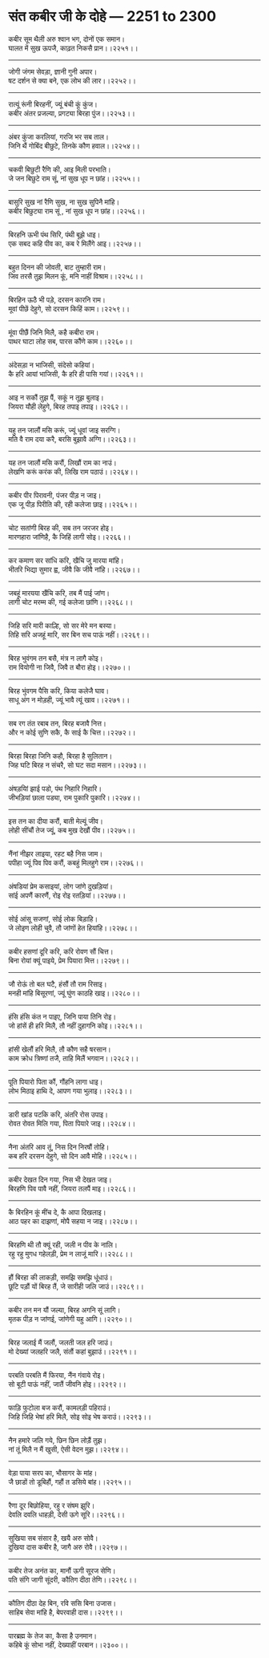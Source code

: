 # संत कबीर जी के दोहे — 2251 to 2300

कबीर सूम थैली अरु श्‍वान भग, दोनों एक समान।\
घालत में सुख ऊपजै, काढ़त निकसै प्रान।।२२५१।।

---

जोगी जंगम सेवड़ा, ज्ञानी गुनी अपार।\
षट दर्शन से क्‍या बने, एक लोभ की लार।।२२५२।।

---

रात्‍यूं रूंनी बिरहनीं, ज्‍यूं बंची कूं कुंज।\
कबीर अंतर प्रजल्‍या, प्रगट्या बिरहा पुंज।।२२५३।।

---

अंबर कुंजा करलियां, गरजि भर सब ताल।\
जिनि थैं गोबिंद बीछुटे, तिनके कौण हवाल।।२२५४।।

---

चकवी बिछुटी रैणि की, आइ मि‍ली परभाति।\
जे जन बिछुटे राम सूं, नां सुख धूप न छांह।।२२५५।।

---

बासुरि सुख नां रैणि सुख, ना सुख सुपिनै मांहि।\
कबीर बिछुट्या राम सूं , नां सुख धूप न छांह।।२२५६।।

---

बिरहनि ऊभी पंथ सिरि, पंथी बूझे धाइ।\
एक सबद कहि पीव का, कब रे मिलैंगे आइ।।२२५७।।

---

बहुत दिनन की जोवती, बाट तुम्‍हारी राम।\
जिव तरसै तुझ मिलन कूं, मनि नाहीं विश्राम।।२२५८।।

---

बिरहिन ऊठै भी पड़े, दरसन कारनि राम।\
मूवां पीछें देहुगे, सो दरसन क‍िहिं काम।।२२५९।।

---

मूंवा पीछैं जिनि मिलै, कहै कबीरा राम।\
पाथर घाटा लोह सब, पारस कौंणे काम।।२२६०।।

---

अंदेसड़ा न भाजिसी, संदेसो कहियां।\
कै हरि आयां भाजिसी, कै हरि ही पासि गयां।।२२६१।।

---

आइ न सकौं तुझ पैं, सकूं न तूझ बुलाइ।\
जियरा यौही लेहुगे, बिरह तपाइ तपाइ।।२२६२।।

---

यहु तन जालौं मसि करूं, ज्‍यूं धूवां जाइ सरग्‍ग‍ि।\
मति वै राम दया करै, बरसि बुझावै अग्‍ग‍ि।।२२६३।।

---

यह तन जालौं मसि करौं, लिखौं राम का नाउं।\
लेखणि करूं करंक की, लिखि राम पठाउं।।२२६४।।

---

कबीर पीर पिरावनी, पंजर पीड़ न जाइ।\
एक जू पीड़ पिरीति की, रही कलेजा छाइ।।२२६५।।

---

चोट सतांणी बिरह की, सब तन जरजर होइ।\
मारणहारा जांणिहै, कै जिहिं लागी सोइ।।२२६६।।

---

कर कमाण सर सांधि करि, खैचि जु मारया मांहि।\
भीतरि भिद्या सुमार ह्व, जीवै कि जीवै नांहि।।२२६७।।

---

जबहूं मारयया खैंचि करि, तब मैं पाई जांण।\
लागी चोट मरम्‍म की, गई कलेजा छांणि।।२२६८।।

---

जिहि सरि मारी काल्हि, सो सर मेरे मन बस्‍या।\
तिहि सरि अजहूं मारि, सर बिन सच पाऊं नहीं।।२२६९।।

---

बिरह भुवंगम तन बसै, मंत्र न लागै कोइ।\
राम वियोगी ना जिवै, जिवै त बौरा होइ।।२२७०।।

---

बिरह भुंवगम पैसि करि, किया कलेजै घाव।\
साधू अंग न मोड़ही, ज्‍यूं भावै त्‍यूं खाव।।२२७१।।

---

सब रग तंत रबाब तन, बिरह बजावै नित्त।\
और न कोई सुणि सकै, कै साई कै चित्त।।२२७२।।

---

बिरहा बिरहा जिनि कहौ, बिरहा है सुलितान।\
जिह घटि बिरह न संचरै, सो घट सदा मसान।।२२७३।।

---

अंषड़यिां झाई पडो, पंथ निहारि निहारि।\
जीभड़ि‍यां छाला पड्या, राम पुकारि पुकारि।।२२७४।।

---

इस तन का दीया करौं, बाती मेल्‍यूं जीव।\
लोही सींचौं तेज ज्‍यूं, कब मुख देखौं पीव।।२२७५।।

---

नैंनां नीझर लाइया, रहट बहै निस जाम।\
पपीहा ज्‍यूं पिव पिव करौं, कबहुं मिलहुगे राम।।२२७६।।

---

अंषड‍ियां प्रेम कसाइयां, लोग जांणे दुखड़‍ियां।\
सांई अपणैं कारणैं, रोइ रोइ रतड़‍ियां।।२२७७।।

---

सोई आंसू सजणां, सोई लोक बिड़ाहि।\
जे लोइण लोही चुवै, तौ जांणों हेत हियांहि।।२२७८।।

---

कबीर हसणां दूरि करि, करि रोवण सौं चित्त।\
बिना रोयां क्‍यूं पाइये, प्रेम पियारा मित्त।।२२७९।।

---

जौ रोऊं तो बल घटै, हंसौं तौ राम रिसाइ।\
मनही मांहि बिसूरणां, ज्‍यूं घुंण काठहि खाइ।।२२८०।।

---

हंसि हंसि कंत न पाइए, जिनि पाया तिनि रोइ।\
जो हांसें ही हरि मिलै, तौ नहीं दुहागनि कोइ।।२२८१।।

---

हांसी खेलौं हरि मिलै, तौ कौण सहै षरसान।\
काम क्रोध त्रिष्‍णां तजै, ताहि मिलैं भगवान।।२२८२।।

---

पूति पियारो पिता कौं, गौंहनि लागा धाइ।\
लोभ मिठाइ हाथि दे, आपण गया भुलाइ।।२२८३।।

---

डारी खांड पटकि करि, अंतरि रोस उपाइ।\
रोवत रोवत मिलि गया, पिता पियारे जाइ।।२२८४।।

---

नैना अंतरि आव तूं, निस दिन निरषौं तोहि।\
कब हरि दरसन देहुगे, सो दिन आवै मोहि।।२२८५।।

---

कबीर देखत दिन गया, निस भी देखत जाइ।\
बिरहणि पिव पावै नहीं, जियरा तलपैं माइ।।२२८६।।

---

कै बिरहिन कूं मींच दे, कै आपा दिखलाइ।\
आठ पहर का दाझणां, मोपै सहया न जाइ।।२२८७।।

---

बिरहण‍ि थी तौ क्‍यूं रही, जली न पीव के नालि।\
रहु रहु मुगध गहेलड़ी, प्रेम न लाजूं मारि।।२२८८।।

---

हौं बिरहा की लाकड़ी, समझि समझि धूंधाउं।\
छूटि पड़ौं यों बिरह तैं, जे सारीही जलि जाउं।।२२८९।।

---

कबीर तन मन यौं जल्‍या, बिरह अगनि सूं लागि।\
मृतक पीड़ न जांणई, जांणेगी यहु आगि।।२२९०।।

---

बिरह जलाई मैं जलौं, जलती जल हरि जाउं।\
मो देख्‍यां जलहरि जलै, संतौं कहां बुझाउं।।२२९१।।

---

परबति परबति मैं फिरया, नैंन गंवाये रोइ।\
सो बूटी पाऊं नहीं, जातैं जीवनि होइ।।२२९२।।

---

फाड़‍ि फुटोला बज करौं, कामलड़ी पहिराउं।\
जिहि जिहि भेषां हरि मिलै, सोइ सोइ भेष कराउं।।२२९३।।

---

नैन हमारे जलि गये, छिन छिन लोड़ैं तुझ।\
नां तूं मिलै न मैं खुसी, ऐसी वेदन मुझ।।२२९४।।

---

वेड़ा पाया सरप का, भौसागर के मांह।\
जै छाडों तो डूबिहौं, गहौं त डसिये बांह।।२२९५।।

---

रैणा दूर बिछोहिया, रहु र संषम झुरि।\
देवलि दवलि धाहड़ी, देसी ऊगे सूरि।।२२९६।।

---

सुखिया सब संसार है, खयै अरु सोवै।\
दुखिया दास कबीर है, जागै अरु रोवै।।२२९७।।

---

कबीर तेज अनंत का, मानौं ऊगी सूरज सेणि।\
पति संगि जागी सूंदरी, कौतिग दीठा तेणि।।२२९८।।

---

कौतिग दीठा देह बिन, रवि ससि बिना उजास।\
साहिब सेवा मांहि है, बेपरवाही दास।।२२९९।।

---

पारब्रह्म के तेज का, कैसा है उनमान।\
कहिबे कूं सोभा नहीं, देख्‍याहीं परबान।।२३००।।

